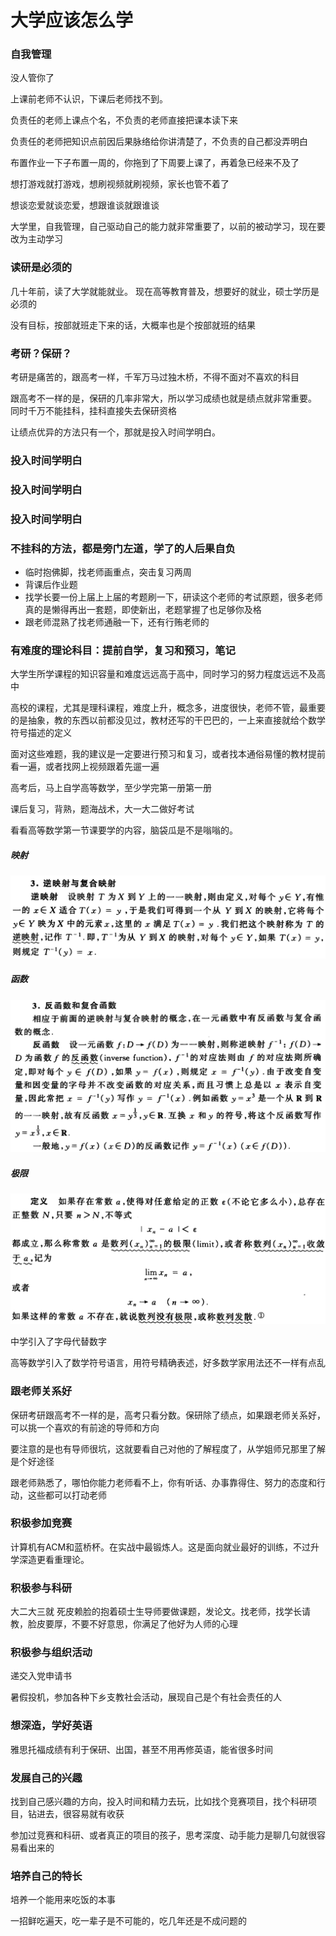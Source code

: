 # 大学应该怎么学

### 自我管理

没人管你了

上课前老师不认识，下课后老师找不到。

负责任的老师上课点个名，不负责的老师直接把课本读下来

负责任的老师把知识点前因后果脉络给你讲清楚了，不负责的自己都没弄明白

布置作业一下子布置一周的，你拖到了下周要上课了，再着急已经来不及了

想打游戏就打游戏，想刷视频就刷视频，家长也管不着了

想谈恋爱就谈恋爱，想跟谁谈就跟谁谈

大学里，自我管理，自己驱动自己的能力就非常重要了，以前的被动学习，现在要改为主动学习

### 读研是必须的

几十年前，读了大学就能就业。 现在高等教育普及，想要好的就业，硕士学历是必须的

没有目标，按部就班走下来的话，大概率也是个按部就班的结果

### 考研？保研？

考研是痛苦的，跟高考一样，千军万马过独木桥，不得不面对不喜欢的科目

跟高考不一样的是，保研的几率非常大，所以学习成绩也就是绩点就非常重要。 同时千万不能挂科，挂科直接失去保研资格

让绩点优异的方法只有一个，那就是投入时间学明白。 

### 投入时间学明白

### 投入时间学明白

### 投入时间学明白

### 不挂科的方法，都是旁门左道，学了的人后果自负

- 临时抱佛脚，找老师画重点，突击复习两周
- 背课后作业题
- 找学长要一份上届上上届的考题刷一下，研读这个老师的考试原题，很多老师真的是懒得再出一套题，即使新出，老题掌握了也足够你及格
- 跟老师混熟了找老师通融一下，还有行贿老师的

### 有难度的理论科目：提前自学，复习和预习，笔记

大学生所学课程的知识容量和难度远远高于高中，同时学习的努力程度远远不及高中

高校的课程，尤其是理科课程，难度上升，概念多，进度很快，老师不管，最重要的是抽象，教的东西以前都没见过，教材还写的干巴巴的，一上来直接就给个数学符号描述的定义

面对这些难题，我的建议是一定要进行预习和复习，或者找本通俗易懂的教材提前看一遍，或者找网上视频跟着先遛一遍

高考后，马上自学高等数学，至少学完第一册第一册

课后复习，背熟，题海战术，大一大二做好考试

看看高等数学第一节课要学的内容，脑袋瓜是不是嗡嗡的。

##### 映射

![](img/map.png)

##### 函数

![](img/func.png)

##### 极限

![](img/limit.png)

中学引入了字母代替数字

高等数学引入了数学符号语言，用符号精确表述，好多数学家用法还不一样有点乱

### 跟老师关系好

保研考研跟高考不一样的是，高考只看分数。保研除了绩点，如果跟老师关系好，可以挑一个喜欢的有前途的导师和方向

要注意的是也有导师很坑，这就要看自己对他的了解程度了，从学姐师兄那里了解是个好途径

跟老师熟悉了，哪怕你能力老师看不上，你有听话、办事靠得住、努力的态度和行动，这些都可以打动老师

### 积极参加竞赛

计算机有ACM和蓝桥杯。在实战中最锻炼人。这是面向就业最好的训练，不过升学深造更看重理论。

### 积极参与科研

大二大三就 死皮赖脸的抱着硕士生导师要做课题，发论文。找老师，找学长请教，脸皮要厚，不要不好意思，你满足了他好为人师的心理

### 积极参与组织活动

递交入党申请书

暑假投机，参加各种下乡支教社会活动，展现自己是个有社会责任的人

### 想深造，学好英语

雅思托福成绩有利于保研、出国，甚至不用再修英语，能省很多时间

### 发展自己的兴趣

找到自己感兴趣的方向，投入时间和精力去玩，比如找个竞赛项目，找个科研项目，钻进去，很容易就有收获

参加过竞赛和科研、或者真正的项目的孩子，思考深度、动手能力是聊几句就很容易看出来的

### 培养自己的特长

培养一个能用来吃饭的本事

一招鲜吃遍天，吃一辈子是不可能的，吃几年还是不成问题的


